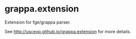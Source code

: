 grappa.extension
================

Extension for fge/grappa parser.

See http://uscexp.github.io/grappa.extension for more details.
